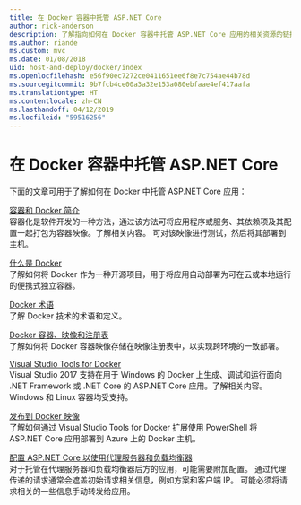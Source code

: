 ```yaml
---
title: 在 Docker 容器中托管 ASP.NET Core
author: rick-anderson
description: 了解指向如何在 Docker 容器中托管 ASP.NET Core 应用的相关资源的链接。
ms.author: riande
ms.custom: mvc
ms.date: 01/08/2018
uid: host-and-deploy/docker/index
ms.openlocfilehash: e56f90ec7272ce0411651ee6f8e7c754ae44b78d
ms.sourcegitcommit: 9b7fcb4ce00a3a32e153a080ebfaae4ef417aafa
ms.translationtype: HT
ms.contentlocale: zh-CN
ms.lasthandoff: 04/12/2019
ms.locfileid: "59516256"
---
```

# <a name="host-aspnet-core-in-docker-containers"></a>在 Docker 容器中托管 ASP.NET Core

下面的文章可用于了解如何在 Docker 中托管 ASP.NET Core 应用：

[容器和 Docker 简介](/dotnet/standard/microservices-architecture/container-docker-introduction/index)  
容器化是软件开发的一种方法，通过该方法可将应用程序或服务、其依赖项及其配置一起打包为容器映像。了解相关内容。 可对该映像进行测试，然后将其部署到主机。

[什么是 Docker](/dotnet/standard/microservices-architecture/container-docker-introduction/docker-defined)  
了解如何将 Docker 作为一种开源项目，用于将应用自动部署为可在云或本地运行的便携式独立容器。

[Docker 术语](/dotnet/standard/microservices-architecture/container-docker-introduction/docker-terminology)  
了解 Docker 技术的术语和定义。

[Docker 容器、映像和注册表](/dotnet/standard/microservices-architecture/container-docker-introduction/docker-containers-images-registries)  
了解如何将 Docker 容器映像存储在映像注册表中，以实现跨环境的一致部署。

[Visual Studio Tools for Docker](xref:host-and-deploy/docker/visual-studio-tools-for-docker)  
Visual Studio 2017 支持在用于 Windows 的 Docker 上生成、调试和运行面向 .NET Framework 或 .NET Core 的 ASP.NET Core 应用。了解相关内容。 Windows 和 Linux 容器均受支持。

[发布到 Docker 映像](/azure/vs-azure-tools-docker-hosting-web-apps-in-docker)  
了解如何通过 Visual Studio Tools for Docker 扩展使用 PowerShell 将 ASP.NET Core 应用部署到 Azure 上的 Docker 主机。

[配置 ASP.NET Core 以使用代理服务器和负载均衡器](xref:host-and-deploy/proxy-load-balancer)  
对于托管在代理服务器和负载均衡器后方的应用，可能需要附加配置。 通过代理传递的请求通常会遮盖初始请求相关信息，例如方案和客户端 IP。 可能必须将请求相关的一些信息手动转发给应用。
